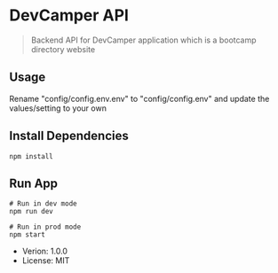 # DevCamper API

> Backend API for DevCamper application which is a bootcamp directory website

## Usage

Rename "config/config.env.env" to "config/config.env" and update the values/setting to your own

## Install Dependencies
```
npm install
```
## Run App
```
# Run in dev mode
npm run dev

# Run in prod mode
npm start
```

 - Verion: 1.0.0
 - License: MIT